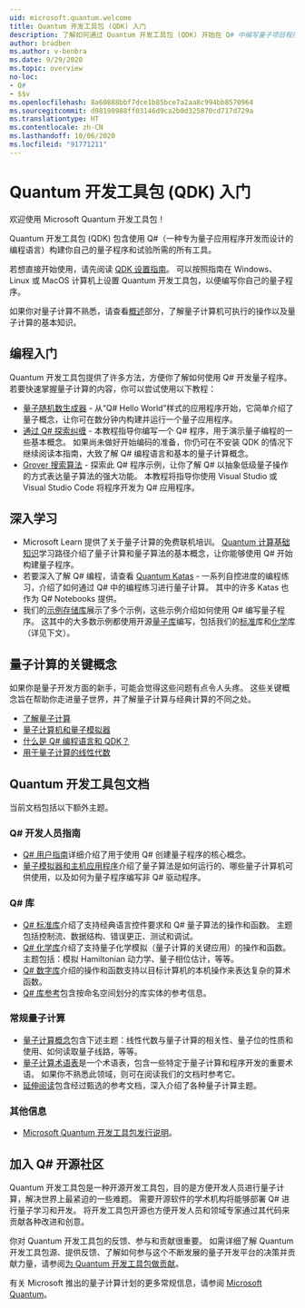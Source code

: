 ```yaml
---
uid: microsoft.quantum.welcome
title: Quantum 开发工具包 (QDK) 入门
description: 了解如何通过 Quantum 开发工具包 (QDK) 开始在 Q# 中编写量子项目程序。
author: bradben
ms.author: v-benbra
ms.date: 9/29/2020
ms.topic: overview
no-loc:
- Q#
- $$v
ms.openlocfilehash: 8a60888bbf7dce1b85bce7a2aa8c994bb8570964
ms.sourcegitcommit: d98190988ff03146d9ca2b0d325870cd717d729a
ms.translationtype: HT
ms.contentlocale: zh-CN
ms.lasthandoff: 10/06/2020
ms.locfileid: "91771211"
---
```

# <a name="get-started-with-the-quantum-development-kit-qdk"></a>Quantum 开发工具包 (QDK) 入门

欢迎使用 Microsoft Quantum 开发工具包！  

Quantum 开发工具包 (QDK) 包含使用 Q#（一种专为量子应用程序开发而设计的编程语言）构建你自己的量子程序和试验所需的所有工具。

若想直接开始使用，请先阅读 [QDK 设置指南](xref:microsoft.quantum.install)。
可以按照指南在 Windows、Linux 或 MacOS 计算机上设置 Quantum 开发工具包，以便编写你自己的量子程序。

如果你对量子计算不熟悉，请查看[概述](xref:microsoft.quantum.overview.introduction)部分，了解量子计算机可执行的操作以及量子计算的基本知识。

## <a name="get-started-programming"></a>编程入门

Quantum 开发工具包提供了许多方法，方便你了解如何使用 Q# 开发量子程序。
若要快速掌握量子计算的内容，你可以尝试使用以下教程：

* [量子随机数生成器](xref:microsoft.quantum.quickstarts.qrng) - 从“Q# Hello World”样式的应用程序开始，它简单介绍了量子概念，让你可在数分钟内构建并运行一个量子应用程序。
* [通过 Q# 探索纠缠](xref:microsoft.quantum.write-program) - 本教程指导你编写一个 Q# 程序，用于演示量子编程的一些基本概念。 如果尚未做好开始编码的准备，你仍可在不安装 QDK 的情况下继续阅读本指南，大致了解 Q# 编程语言和基本的量子计算概念。
* [Grover 搜索算法](xref:microsoft.quantum.quickstarts.search) - 探索此 Q# 程序示例，让你了解 Q# 以抽象低级量子操作的方式表达量子算法的强大功能。 本教程将指导你使用 Visual Studio 或 Visual Studio Code 将程序开发为 Q# 应用程序。

## <a name="learning-further"></a>深入学习
* Microsoft Learn 提供了关于量子计算的免费联机培训。 [Quantum 计算基础知识](https://docs.microsoft.com/learn/paths/quantum-computing-fundamentals/)学习路径介绍了量子计算和量子算法的基本概念，让你能够使用 Q# 开始构建量子程序。
* 若要深入了解 Q# 编程，请查看 [Quantum Katas](https://github.com/Microsoft/QuantumKatas) - 一系列自控进度的编程练习，介绍了如何通过 Q# 中的编程练习进行量子计算。 其中的许多 Katas 也作为 Q# Notebooks 提供。 
* 我们的[示例存储库](https://github.com/Microsoft/Quantum)展示了多个示例，这些示例介绍如何使用 Q# 编写量子程序。 这其中的大多数示例都使用开源[量子库](https://github.com/Microsoft/QuantumLibraries)编写，包括我们的[标准](xref:microsoft.quantum.libraries.standard.intro)库和[化学](xref:microsoft.quantum.chemistry.concepts.intro)库（详见下文）。

## <a name="key-concepts-for-quantum-computing"></a>量子计算的关键概念

如果你是量子开发方面的新手，可能会觉得这些问题有点令人头疼。 这些关键概念旨在帮助你走进量子世界，并了解量子计算与经典计算的不同之处。

* [了解量子计算](xref:microsoft.quantum.overview.understanding)
* [量子计算机和量子模拟器](xref:microsoft.quantum.overview.simulators)
* [什么是 Q# 编程语言和 QDK？](xref:microsoft.quantum.overview.q-sharp)
* [用于量子计算的线性代数](xref:microsoft.quantum.overview.algebra)

## <a name="quantum-development-kit-documentation"></a>Quantum 开发工具包文档

当前文档包括以下额外主题。

### <a name="no-locq-developer-guides"></a>Q# 开发人员指南

* [Q# 用户指南](xref:microsoft.quantum.guide)详细介绍了用于使用 Q# 创建量子程序的核心概念。
* [量子模拟器和主机应用程序](xref:microsoft.quantum.machines)介绍了量子算法是如何运行的、哪些量子计算机可供使用，以及如何为量子程序编写非 Q# 驱动程序。

### <a name="no-locq-libraries"></a>Q# 库

* [Q# 标准库](xref:microsoft.quantum.libraries.standard.intro)介绍了支持经典语言控件要求和 Q# 量子算法的操作和函数。 
    主题包括控制流、数据结构、错误更正、测试和调试。 
* [Q# 化学库](xref:microsoft.quantum.chemistry.concepts.intro)介绍了支持量子化学模拟（量子计算的关键应用）的操作和函数。 主题包括：模拟 Hamiltonian 动力学、量子相位估计，等等。
* [Q# 数字库](xref:microsoft.quantum.numerics.intro)介绍的操作和函数支持以目标计算机的本机操作来表达复杂的算术函数。
* [Q# 库参考](xref:microsoft.quantum.apiref-intro)包含按命名空间划分的库实体的参考信息。

### <a name="general-quantum-computing"></a>常规量子计算

* [量子计算概念](xref:microsoft.quantum.concepts.intro)包含下述主题：线性代数与量子计算的相关性、量子位的性质和使用、如何读取量子线路，等等。
* [量子计算术语表](xref:microsoft.quantum.glossary)是一个术语表，包含一些特定于量子计算和程序开发的重要术语。
    如果你不熟悉此领域，则可在阅读我们的文档时参考它。
* [延伸阅读](xref:microsoft.quantum.more-information)包含经过甄选的参考文档，深入介绍了各种量子计算主题。

### <a name="additional-info"></a>其他信息

* [Microsoft Quantum 开发工具包发行说明](xref:microsoft.quantum.relnotes)。


## <a name="be-a-part-of-the-no-locq-open-source-community"></a>加入 Q# 开源社区

Quantum 开发工具包是一种开源开发工具包，目的是方便开发人员进行量子计算，解决世界上最紧迫的一些难题。  需要开源软件的学术机构将能够部署 Q# 进行量子学习和开发。 将开发工具包开源也方便开发人员和领域专家通过其代码来贡献各种改进和创意。

你对 Quantum 开发工具包的反馈、参与和贡献很重要。  如需详细了解 Quantum 开发工具包源、提供反馈、了解如何参与这个不断发展的量子开发平台的决策并贡献力量，请参阅[为 Quantum 开发工具包做贡献](xref:microsoft.quantum.contributing)。

有关 Microsoft 推出的量子计算计划的更多常规信息，请参阅 [Microsoft Quantum](https://www.microsoft.com/en-us/quantum/)。
